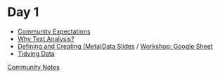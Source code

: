 # Day 1
- [Community Expectations](https://github.com/dhatwake2019/day1/blob/master/communityexpectations.md)
- [Why Text Analysis?](https://github.com/dhatwake2019/day1/blob/master/textanalysis.md)
- [Defining and Creating (Meta)Data Slides](https://docs.google.com/presentation/d/1SExIy1UKTn6YFNF5WpGhAS-crGmu-0ZIsGqDsOdPsms/edit?usp=sharing) / [Workshop: Google Sheet](https://docs.google.com/spreadsheets/d/1rhkpqE1b_oc7E0RGWWQbjMtdU1E9gtj0qWK4iOaNK0g/edit?usp=sharing)
- [Tidying Data]()


[Community Notes](https://docs.google.com/document/d/1wA7aqV_U1mh-G-9k1vX9jyksdhXt8CPuANQiAS9-5pQ/edit?usp=sharing)
